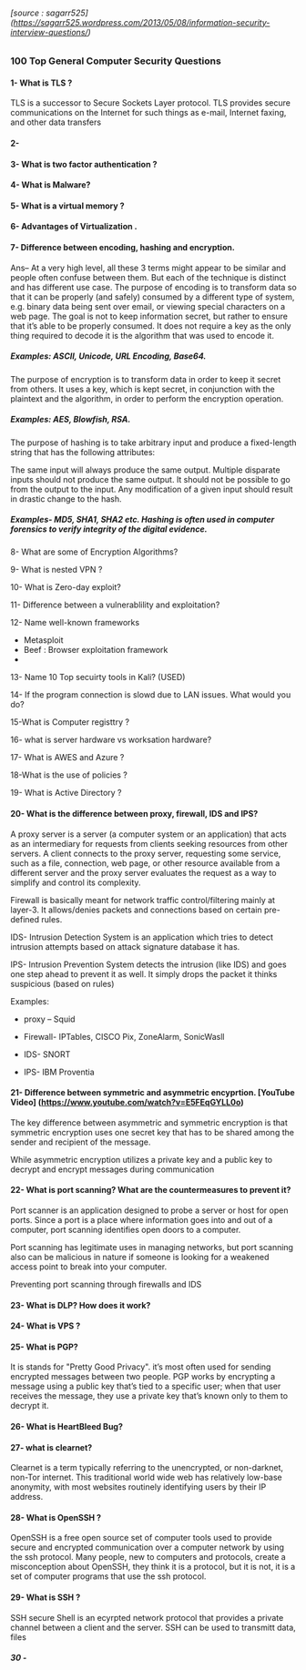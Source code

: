 ###### [source : sagarr525] (https://sagarr525.wordpress.com/2013/05/08/information-security-interview-questions/)

### 100 Top General Computer Security Questions


#### 1- What is TLS ?
 
 TLS is a successor to Secure Sockets Layer protocol. TLS provides secure 
 communications on the Internet for such things as e-mail, Internet faxing, and other data transfers


#### 2- 

#### 3- What is two factor authentication ?


#### 4- What is Malware?

#### 5- What is a virtual memory ?

#### 6- Advantages of Virtualization .

#### 7- Difference between encoding, hashing and encryption.

Ans– At a very high level, all these 3 terms might appear to be similar and people often confuse between them. But each of the technique is distinct and has different use case. The purpose of encoding is to transform data so that it can be properly (and safely) consumed by a different type of system, e.g. binary data being sent over email, or viewing special characters on a web page. The goal is not to keep information secret, but rather to ensure that it’s able to be properly consumed. It does not require a key as the only thing required to decode it is the algorithm that was used to encode it. 

##### Examples: ASCII, Unicode, URL Encoding, Base64.

The purpose of encryption is to transform data in order to keep it secret from others. It uses a key, which is kept secret, in conjunction with the plaintext and the algorithm, in order to perform the encryption operation. 

##### Examples: AES, Blowfish, RSA. 

The purpose of hashing is to take arbitrary input and produce a fixed-length string that has the following attributes:

The same input will always produce the same output.
Multiple disparate inputs should not produce the same output.
It should not be possible to go from the output to the input.
Any modification of a given input should result in drastic change to the hash.

##### Examples- MD5, SHA1, SHA2 etc. Hashing is often used in computer forensics to verify integrity of the digital evidence.


8- What are some of Encryption Algorithms?



9- What is nested VPN ?


10- What is Zero-day exploit?


11- Difference between a vulnerablility and exploitation?



12- Name well-known frameworks

  - Metasploit
  - Beef : Browser exploitation framework
  - 
  
  
13- Name 10 Top secuirty tools in Kali? (USED)




14- If the program connection is slowd due to LAN issues. What would you do?


15-What is Computer registtry ?


16- what is server  hardware vs worksation hardware?


17- What is AWES and Azure ?


18-What is the use of policies ?


19- What is Active Directory ?


#### 20- What is the difference between proxy, firewall, IDS and IPS?

A proxy server is a server (a computer system or an application) that acts as an intermediary for requests from clients seeking resources from other servers. A client connects to the proxy server, requesting some service, such as a file, connection, web page, or other resource available from a different server and the proxy server evaluates the request as a way to simplify and control its complexity. 

Firewall is basically meant for network traffic control/filtering mainly at layer-3. It allows/denies packets and connections based on certain pre-defined rules.

IDS- Intrusion Detection System is an application which tries to detect intrusion attempts based on attack signature database it has.

IPS- Intrusion Prevention System detects the intrusion (like IDS) and goes one step ahead to prevent it as well. It simply drops the packet it thinks suspicious (based on rules)

Examples:

- proxy – Squid

- Firewall- IPTables, CISCO Pix, ZoneAlarm, SonicWasll

- IDS- SNORT

- IPS- IBM Proventia

#### 21- Difference between symmetric and asymmetric encyprtion. [YouTube Video] (https://www.youtube.com/watch?v=E5FEqGYLL0o)

The key difference between asymmetric and symmetric encryption is that symmetric encryption uses one secret key that has to be shared among the sender and recipient of the message.

While asymmetric encryption utilizes a private key and a public key to decrypt and encrypt messages during communication

#### 22-  What is port scanning? What are the countermeasures to prevent it?

Port scanner is an application designed to probe a server or host for open ports. 
Since a port is a place where information goes into and out of a computer, 
port scanning identifies open doors to a computer.

Port scanning has legitimate uses in managing networks, but port scanning also can be 
malicious in nature if someone is looking for a weakened access point to break into your computer.


Preventing port scanning through firewalls and IDS

#### 23- What is DLP? How does it work?


#### 24- What is VPS ?


#### 25- What is PGP?

It is stands for "Pretty Good Privacy". it’s most often used for sending encrypted messages between two people. 
PGP works by encrypting a message using a public key that’s tied to a specific user; when that user receives the message, they use a private key that’s known only to them to decrypt it.


#### 26- What is HeartBleed Bug?



#### 27- what is clearnet?

Clearnet is a term typically referring to the unencrypted, or non-darknet, non-Tor internet. This traditional world wide web has relatively low-base anonymity, with most websites routinely identifying users by their IP address.


#### 28- What is OpenSSH ?

OpenSSH is a free open source set of computer tools used to provide secure and encrypted communication over a computer network
by using the ssh protocol. Many people, new to computers and protocols, create a misconception about OpenSSH, they think it is a protocol, but it is not, it is a set of computer programs that use the ssh protocol.

#### 29- What is SSH ? 

 SSH secure Shell is an ecyrpted network protocol that provides a private channel between a client and the server. SSH can be used to transmitt data, files


##### 30 - 
 
